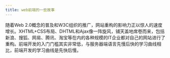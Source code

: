 ```yaml
---
title: web前端的一些故事
---
```

随着Web 2.0概念的普及和W3C组织的推广，网站重构的影响力正以惊人的速度增长。XHTML+CSS布局、DHTML和Ajax像一阵旋风，铺天盖地席卷而来，包括新浪、搜狐、网易、腾讯、淘宝等在内的各种规模的IT企业都对自己的网站进行了重构。前端开发的入门门槛其实非常低，与服务器端语言先慢后快的学习曲线相比，前端开发的学习曲线是先快后慢。

